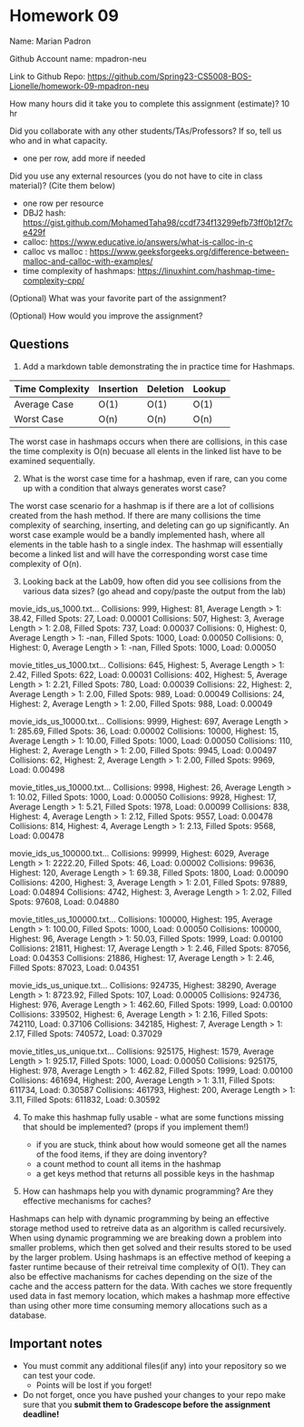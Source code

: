 # Homework 09

Name: Marian Padron

Github Account name: mpadron-neu

Link to Github Repo:  https://github.com/Spring23-CS5008-BOS-Lionelle/homework-09-mpadron-neu

How many hours did it take you to complete this assignment (estimate)? 10 hr

Did you collaborate with any other students/TAs/Professors? If so, tell us who and in what capacity.  
- one per row, add more if needed


Did you use any external resources (you do not have to cite in class material)? (Cite them below)  
- one row per resource
- DBJ2 hash: https://gist.github.com/MohamedTaha98/ccdf734f13299efb73ff0b12f7ce429f
- calloc: https://www.educative.io/answers/what-is-calloc-in-c
- calloc vs malloc : https://www.geeksforgeeks.org/difference-between-malloc-and-calloc-with-examples/
- time complexity of hashmaps: https://linuxhint.com/hashmap-time-complexity-cpp/

(Optional) What was your favorite part of the assignment? 

(Optional) How would you improve the assignment? 

## Questions

1. Add a markdown table demonstrating the in practice time for Hashmaps. 

| Time Complexity | Insertion | Deletion | Lookup |
|-----------------|-----------|----------|--------|
| Average Case    | O(1)      | O(1)     | O(1)   |
| Worst Case      | O(n)      | O(n)     | O(n)   |

The worst case in hashmaps occurs when there are collisions, in this case the time complexity is O(n) becuase all elents in the linked list have to be examined sequentially.

2. What is the worst case time for a hashmap, even if rare, can you come up with a condition that always generates worst case?

The worst case scenario for a hashmap is if there are a lot of collisions created from the hash method. If there are many collisions the time complexity of searching, inserting, and deleting can go up significantly. An worst case example would be a bandly implemented hash, where all elements in the table hash to a single index. The hashmap will essentially become a linked list and will have the corresponding worst case time complexity of O(n).

3. Looking back at the Lab09, how often did you see collisions from the various data sizes? (go ahead and copy/paste the output from the lab)

movie_ids_us_1000.txt...
Collisions: 999, Highest: 81, Average Length > 1: 38.42, Filled Spots: 27, Load: 0.00001
Collisions: 507, Highest: 3, Average Length > 1: 2.08, Filled Spots: 737, Load: 0.00037
Collisions: 0, Highest: 0, Average Length > 1: -nan, Filled Spots: 1000, Load: 0.00050
Collisions: 0, Highest: 0, Average Length > 1: -nan, Filled Spots: 1000, Load: 0.00050

movie_titles_us_1000.txt...
Collisions: 645, Highest: 5, Average Length > 1: 2.42, Filled Spots: 622, Load: 0.00031
Collisions: 402, Highest: 5, Average Length > 1: 2.21, Filled Spots: 780, Load: 0.00039
Collisions: 22, Highest: 2, Average Length > 1: 2.00, Filled Spots: 989, Load: 0.00049
Collisions: 24, Highest: 2, Average Length > 1: 2.00, Filled Spots: 988, Load: 0.00049

movie_ids_us_10000.txt...
Collisions: 9999, Highest: 697, Average Length > 1: 285.69, Filled Spots: 36, Load: 0.00002
Collisions: 10000, Highest: 15, Average Length > 1: 10.00, Filled Spots: 1000, Load: 0.00050
Collisions: 110, Highest: 2, Average Length > 1: 2.00, Filled Spots: 9945, Load: 0.00497
Collisions: 62, Highest: 2, Average Length > 1: 2.00, Filled Spots: 9969, Load: 0.00498

movie_titles_us_10000.txt...
Collisions: 9998, Highest: 26, Average Length > 1: 10.02, Filled Spots: 1000, Load: 0.00050
Collisions: 9928, Highest: 17, Average Length > 1: 5.21, Filled Spots: 1978, Load: 0.00099
Collisions: 838, Highest: 4, Average Length > 1: 2.12, Filled Spots: 9557, Load: 0.00478
Collisions: 814, Highest: 4, Average Length > 1: 2.13, Filled Spots: 9568, Load: 0.00478

movie_ids_us_100000.txt...
Collisions: 99999, Highest: 6029, Average Length > 1: 2222.20, Filled Spots: 46, Load: 0.00002
Collisions: 99636, Highest: 120, Average Length > 1: 69.38, Filled Spots: 1800, Load: 0.00090
Collisions: 4200, Highest: 3, Average Length > 1: 2.01, Filled Spots: 97889, Load: 0.04894
Collisions: 4742, Highest: 3, Average Length > 1: 2.02, Filled Spots: 97608, Load: 0.04880

movie_titles_us_100000.txt...
Collisions: 100000, Highest: 195, Average Length > 1: 100.00, Filled Spots: 1000, Load: 0.00050
Collisions: 100000, Highest: 96, Average Length > 1: 50.03, Filled Spots: 1999, Load: 0.00100
Collisions: 21811, Highest: 17, Average Length > 1: 2.46, Filled Spots: 87056, Load: 0.04353
Collisions: 21886, Highest: 17, Average Length > 1: 2.46, Filled Spots: 87023, Load: 0.04351

movie_ids_us_unique.txt...
Collisions: 924735, Highest: 38290, Average Length > 1: 8723.92, Filled Spots: 107, Load: 0.00005
Collisions: 924736, Highest: 976, Average Length > 1: 462.60, Filled Spots: 1999, Load: 0.00100
Collisions: 339502, Highest: 6, Average Length > 1: 2.16, Filled Spots: 742110, Load: 0.37106
Collisions: 342185, Highest: 7, Average Length > 1: 2.17, Filled Spots: 740572, Load: 0.37029

movie_titles_us_unique.txt...
Collisions: 925175, Highest: 1579, Average Length > 1: 925.17, Filled Spots: 1000, Load: 0.00050
Collisions: 925175, Highest: 978, Average Length > 1: 462.82, Filled Spots: 1999, Load: 0.00100
Collisions: 461694, Highest: 200, Average Length > 1: 3.11, Filled Spots: 611734, Load: 0.30587
Collisions: 461793, Highest: 200, Average Length > 1: 3.11, Filled Spots: 611832, Load: 0.30592

4. To make this hashmap fully usable - what are some functions missing that should be implemented? (props if you implement them!)
   * if you are stuck, think about how would someone get all the names of the food items, if they are doing inventory?
   - a count method to count all items in the hashmap
   - a get keys method that returns all possible keys in the hashmap
   
5. How can hashmaps help you with dynamic programming? Are they effective mechanisms for caches? 

Hashmaps can help with dynamic programming by being an effective storage method used to retreive data as an algorithm is called recursively. When using dynamic programming we are breaking down a problem into smaller problems, which then get solved and their results stored to be used by the larger problem. Using hashmaps is an effective method of keeping a faster runtime because of their retreival time complexity of O(1). They can also be effective machanisms for caches depending on the size of the cache and the access pattern for the data. With caches we store frequently used data in fast memory location, which makes a hashmap more effective than using other more time consuming memory allocations such as a database. 


## Important notes

* You must commit any additional files(if any) into your repository so we can test your code.
  * Points will be lost if you forget!
* Do not forget, once you have pushed your changes to your repo make sure that you **submit them to Gradescope before the assignment deadline!**

